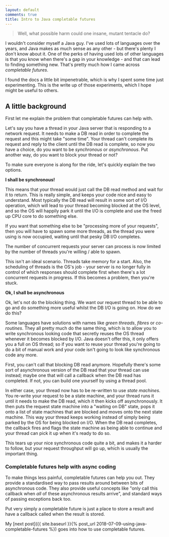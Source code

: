 ```yaml
---
layout: default
comments: true
title: Intro to Java completable futures
---
```


> Well, what possible harm could one insane, mutant tentacle do?

I wouldn't consider myself a Java guy. I've used lots of languages over the years, and Java makes as much sense as any other - but there's plenty I don't know about it. One of the perks of having used lots of other languages is that you know when there's a gap in your knowledge - and that can lead to finding something new. That's pretty much how I came across _completable futures_.

I found the docs a little bit impenetrable, which is why I spent some time just experimenting. This is the write up of those experiments, which I hope might be useful to others.

## A little background

First let me explain the problem that completable futures can help with.

Let's say you have a thread in your Java server that is responding to a network request. It needs to make a DB read in order to complete the request and this might take "some time". Your thread can't complete its request and reply to the client until the DB read is complete, so now you have a choice, do you want to be _synchronous_ or _asynchronous_. Put another way, do you want to block your thread or not?

To make sure everyone is along for the ride, let's quickly explain the two options.

**I shall be synchronous!**

This means that your thread would just call the DB read method and wait for it to return. This is really simple, and keeps your code nice and easy to understand. Most typically the DB read will result in some sort of I/O operation, which will lead to your thread becoming blocked at the OS level, and so the OS will happily park it until the I/O is complete and use the freed up CPU core to do something else.

If you want that something else to be "processing more of your requests", then you will have to spawn some more threads, as the thread you were using is now occupied, waiting until that pesky DB I/O completes.

The number of concurrent requests your server can process is now limited by the number of threads you're willing / able to spawn.

This isn't an ideal scenario. Threads take memory for a start. Also, the scheduling of threads is the OS's job - your server is no longer fully in control of which responses should complete first when there's a lot concurrent requests in progress. If this becomes a problem, then you're stuck.

**Ok, I shall be asynchronous**

Ok, let's not do the blocking thing. We want our request thread to be able to go and do something more useful whilst the DB I/O is going on. How do we do this?

Some languages have solutions with names like _green threads_, _fibres_ or _co-routines_. They all pretty much do the same thing, which is to allow you to write synchronous looking code that secretly reuses the OS thread whenever it becomes blocked by I/O. Java doesn't offer this, it only offers you a full on OS thread; so if you want to reuse your thread you're going to do a bit of manual work and your code isn't going to look like synchronous code any more.

First, you can't call that blocking DB read anymore. Hopefully there's some sort of asynchronous version of the DB read that your thread can use instead; maybe one that will call a callback when the DB read has completed. If not, you can build one yourself by using a thread pool.

In either case, your thread now has to be re-written to use _state machines_. You re-write your request to be a state machine, and your thread runs it until it needs to make the DB read, which it then kicks off asynchronously. It then puts the request state machine into a "waiting on DB" state, pops it onto a list of state machines that are blocked and moves onto the next state machine. This way your thread keeps working instead of simply being parked by the OS for being blocked on I/O. When the DB read completes, the callback fires and flags the state machine as being able to continue and your thread can pick it up when it's ready to do so.

This tears up your nice synchronous code quite a bit, and makes it a harder to follow, but your request throughput will go up, which is usually the important thing.

### Completable futures help with async coding

To make things less painful, completable futures can help you out. They provide a standardised way to pass results around between bits of asynchronous code. They also provide useful concepts like "only call this callback when *all* of these asynchronous results arrive", and standard ways of passing exceptions back too.

Put very simply a completable future is just a place to store a result and have a callback called when the result is stored.

My [next post]({{ site.baseurl }}{% post_url 2018-07-09-using-java-completable-futures %}) goes into how to use completable futures.
